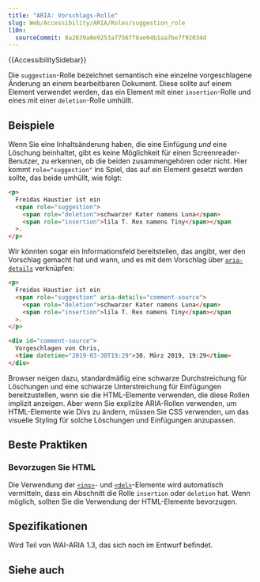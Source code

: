 ```yaml
---
title: "ARIA: Vorschlags-Rolle"
slug: Web/Accessibility/ARIA/Roles/suggestion_role
l10n:
  sourceCommit: 0a2839a8e9253a7756ff8ae04b1aa7be7f92034d
---
```


{{AccessibilitySidebar}}

Die `suggestion`-Rolle bezeichnet semantisch eine einzelne vorgeschlagene Änderung an einem bearbeitbaren Dokument. Diese sollte auf einem Element verwendet werden, das ein Element mit einer `insertion`-Rolle und eines mit einer `deletion`-Rolle umhüllt.

## Beispiele

Wenn Sie eine Inhaltsänderung haben, die eine Einfügung _und_ eine Löschung beinhaltet, gibt es keine Möglichkeit für einen Screenreader-Benutzer, zu erkennen, ob die beiden zusammengehören oder nicht. Hier kommt `role="suggestion"` ins Spiel, das auf ein Element gesetzt werden sollte, das beide umhüllt, wie folgt:

```html
<p>
  Freidas Haustier ist ein
  <span role="suggestion">
    <span role="deletion">schwarzer Kater namens Luna</span>
    <span role="insertion">lila T. Rex namens Tiny</span></span
  >.
</p>
```

Wir könnten sogar ein Informationsfeld bereitstellen, das angibt, wer den Vorschlag gemacht hat und wann, und es mit dem Vorschlag über [`aria-details`](/de/docs/Web/Accessibility/ARIA/Attributes/aria-details) verknüpfen:

```html
<p>
  Freidas Haustier ist ein
  <span role="suggestion" aria-details="comment-source">
    <span role="deletion">schwarzer Kater namens Luna</span>
    <span role="insertion">lila T. Rex namens Tiny</span></span
  >.
</p>

<div id="comment-source">
  Vorgeschlagen von Chris,
  <time datetime="2019-03-30T19:29">30. März 2019, 19:29</time>
</div>
```

Browser neigen dazu, standardmäßig eine schwarze Durchstreichung für Löschungen und eine schwarze Unterstreichung für Einfügungen bereitzustellen, wenn sie die HTML-Elemente verwenden, die diese Rollen implizit anzeigen. Aber wenn Sie explizite ARIA-Rollen verwenden, um HTML-Elemente wie Divs zu ändern, müssen Sie CSS verwenden, um das visuelle Styling für solche Löschungen und Einfügungen anzupassen.

## Beste Praktiken

### Bevorzugen Sie HTML

Die Verwendung der [`<ins>`](/de/docs/Web/HTML/Element/ins)- und [`<del>`](/de/docs/Web/HTML/Element/del)-Elemente wird automatisch vermitteln, dass ein Abschnitt die Rolle `insertion` oder `deletion` hat. Wenn möglich, sollten Sie die Verwendung der HTML-Elemente bevorzugen.

## Spezifikationen

Wird Teil von WAI-ARIA 1.3, das sich noch im Entwurf befindet.

## Siehe auch
